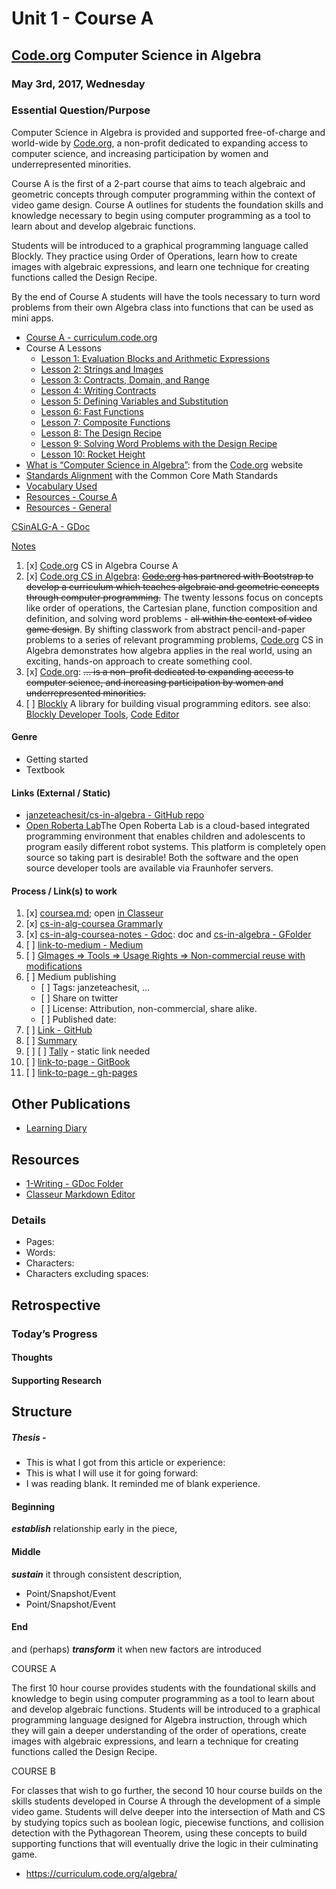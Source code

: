 <h1 id="unit-1---course-a">Unit 1 - Course A</h1>
<h2 id="code.org-computer-science-in-algebra"><a href="http://Code.org">Code.org</a> Computer Science in Algebra</h2>
<h3 id="may-3rd-2017-wednesday">May 3rd, 2017, Wednesday</h3>
<h3 id="essential-questionpurpose">Essential Question/Purpose</h3>
<p>Computer Science in Algebra is provided and supported free-of-charge and world-wide by <a href="https://code.org/about">Code.org</a>, a non-profit dedicated to expanding access to computer science, and increasing participation by women and underrepresented minorities.</p>
<p>Course A is the first of a 2-part course that aims to teach algebraic and geometric concepts through computer programming within the context of video game design.  Course A outlines for students the foundation skills and knowledge necessary to begin using computer programming as a tool to learn about and develop algebraic functions.</p>
<p>Students will be introduced to a graphical programming language called Blockly. They practice using Order of Operations, learn how to create images with algebraic expressions, and learn one technique for creating functions called the Design Recipe.</p>
<p>By the end of Course A students will have the tools necessary to turn word problems from their own Algebra class into functions that can be used as mini apps.</p>
<ul>
<li><a href="https://curriculum.code.org/algebra/courseA/">Course A - curriculum.code.org</a></li>
<li>Course A Lessons
<ul>
<li><a href="https://curriculum.code.org/algebra/courseA/1/">Lesson 1: Evaluation Blocks and Arithmetic Expressions</a></li>
<li><a href="https://curriculum.code.org/algebra/courseA/2/">Lesson 2: Strings and Images</a></li>
<li><a href="https://curriculum.code.org/algebra/courseA/3/">Lesson 3: Contracts, Domain, and Range</a></li>
<li><a href="https://curriculum.code.org/algebra/courseA/4/">Lesson 4: Writing Contracts</a></li>
<li><a href="https://curriculum.code.org/algebra/courseA/5/">Lesson 5: Defining Variables and Substitution</a></li>
<li><a href="https://curriculum.code.org/algebra/courseA/6/">Lesson 6: Fast Functions</a></li>
<li><a href="https://curriculum.code.org/algebra/courseA/7/">Lesson 7: Composite Functions</a></li>
<li><a href="https://curriculum.code.org/algebra/courseA/8/">Lesson 8: The Design Recipe</a></li>
<li><a href="https://curriculum.code.org/algebra/courseA/9/">Lesson 9: Solving Word Problems with the Design Recipe</a></li>
<li><a href="https://curriculum.code.org/algebra/courseA/10/">Lesson 10: Rocket Height</a></li>
</ul>
</li>
<li><a href="https://code.org/curriculum/algebra">What is “Computer Science in Algebra”</a>: from the <a href="http://Code.org">Code.org</a> website</li>
<li><a href="https://curriculum.code.org/algebra/standards/">Standards Alignment</a> with the Common Core Math Standards</li>
<li><a href="https://curriculum.code.org/algebra/vocab/">Vocabulary Used</a></li>
<li><a href="https://curriculum.code.org/algebra/resources/">Resources - Course A</a></li>
<li><a href="https://curriculum.code.org/algebra/resources/">Resources - General</a></li>
</ul>
<p><a href="https://drive.google.com/open?id=1KGs3tFkXC3jZVL6-cxEfluVX8tZv6p06g1jZ1IFrZ2E">CSinALG-A - GDoc</a></p>
<p><a href="coursea-notes.md">Notes</a></p>
<ol>
<li>[x] <a href="http://Code.org">Code.org</a> CS in Algebra Course A</li>
<li>[x] <a href="https://curriculum.code.org/algebra/">Code.org CS in Algebra</a>: <s><a href="http://Code.org">Code.org</a> has partnered with Bootstrap to develop a curriculum which teaches algebraic and geometric concepts through computer programming.</s> The twenty lessons focus on concepts like order of operations, the Cartesian plane, function composition and definition, and solving word problems - <s>all within the context of video game design</s>. By shifting classwork from abstract pencil-and-paper problems to a series of relevant programming problems, <a href="http://Code.org">Code.org</a> CS in Algebra demonstrates how algebra applies in the real world, using an exciting, hands-on approach to create something cool.</li>
<li>[x] <a href="https://code.org/about">Code.org</a>: <s>… is a non-profit dedicated to expanding access to computer science, and increasing participation by women and underrepresented minorities.</s></li>
<li>[ ] <a href="https://developers.google.com/blockly/">Blockly</a> A library for building visual programming editors. see also:  <a href="https://blockly-demo.appspot.com/static/demos/blockfactory/index.html">Blockly Developer Tools</a>, <a href="https://blockly-demo.appspot.com/static/demos/code/index.html">Code Editor</a></li>
</ol>
<h4 id="genre">Genre</h4>
<ul>
<li>Getting started</li>
<li>Textbook</li>
</ul>
<h4 id="links-external--static">Links (External / Static)</h4>
<ul>
<li><a href="https://github.com/janzeteachesit/cs-in-algebra">janzeteachesit/cs-in-algebra - GitHub repo</a></li>
<li><a href="https://lab.open-roberta.org/">Open Roberta Lab</a>The Open Roberta Lab is a cloud-based integrated programming environment that enables children and adolescents to program easily different robot systems. This platform is completely open source so taking part is desirable! Both the software and the open source developer tools are available via Fraunhofer servers.</li>
</ul>
<h4 id="process--links-to-work">Process / Link(s) to work</h4>
<ol>
<li>[x] <a href="https://github.com/janzeteachesit/cs-in-algebra/blob/master/coursea.md">coursea.md</a>; open <a href="https://app.classeur.io/#!/files/hRqqEOmHrYrYk8TPpYmc">in Classeur</a></li>
<li>[x] <a href="https://app.grammarly.com/docs/165165827">cs-in-alg-coursea Grammarly</a></li>
<li>[x] <a href="https://docs.google.com/document/d/1nNFw6lUaLK_SEfo8eHtL912JhzpvwOJxLyOxccRZ9RU/edit?usp=sharing">cs-in-alg-coursea-notes - Gdoc</a>: doc and <a href="https://drive.google.com/open?id=0BysMfTbvAUUVWGltMWVOeHFJOTg">cs-in-algebra - GFolder</a></li>
<li>[ ] <a href="https://medium.com/new-story">link-to-medium - Medium</a></li>
<li>[ ] <a href="https://www.google.ca/search?site=&amp;tbm=isch&amp;source=hp&amp;biw=1050&amp;bih=1535&amp;q=writing&amp;oq=writing&amp;gs_l=img.3..35i39k1j0l9.3740.4602.0.5147.8.8.0.0.0.0.51.309.7.7.0....0...1.1.64.img..1.7.305.0.uKI6HM6QkmA#q=writing&amp;tbs=sur:fm&amp;tbm=isch">GImages =&gt; Tools =&gt; Usage Rights =&gt; Non-commercial reuse with modifications</a></li>
<li>[ ] Medium publishing
<ul>
<li>[ ] Tags: janzeteachesit, …</li>
<li>[ ] Share on twitter</li>
<li>[ ] License: Attribution, non-commercial, share alike.</li>
<li>[ ] Published date:</li>
</ul>
</li>
<li>[ ] <a href="100.md">Link - GitHub</a></li>
<li>[ ] <a href="../SUMMARY.md">Summary</a></li>
<li>[ ] [ ] <a href="tally.md">Tally</a> - static link needed</li>
<li>[ ] <a href="https://www.gitbook.com/@janzeteachesit">link-to-page - GitBook</a></li>
<li>[ ] <a href="https://janzeteachesit.github.io/">link-to-page - gh-pages</a></li>
</ol>
<h2 id="other-publications">Other Publications</h2>
<ul>
<li><a href="https://janzeteachesit.github.io/Learning-Diary/">Learning Diary</a></li>
</ul>
<h2 id="resources">Resources</h2>
<ul>
<li><a href="https://drive.google.com/drive/u/0/folders/0BxQaMnTJamWkfjU3VURSVS1lTHlJamh3Y0dTU3BpMmtQbVN2aEpmWEt2eXBoMVJnRk8xVXM">1-Writing - GDoc Folder</a></li>
<li><a href="https://app.classeur.io/">Classeur Markdown Editor</a></li>
</ul>
<h3 id="details">Details</h3>
<ul>
<li>Pages:</li>
<li>Words:</li>
<li>Characters:</li>
<li>Characters excluding spaces:</li>
</ul>
<h2 id="retrospective">Retrospective</h2>
<h3 id="todays-progress">Today’s Progress</h3>
<h4 id="thoughts">Thoughts</h4>
<h4 id="supporting-research">Supporting Research</h4>
<h2 id="structure">Structure</h2>
<h5 id="thesis--">Thesis -</h5>
<ul>
<li>This is what I got from this article or experience:</li>
<li>This is what I will use it for going forward:</li>
<li>I was reading blank.  It reminded me of blank experience.</li>
</ul>
<h4 id="beginning">Beginning</h4>
<p><strong><em>establish</em></strong> relationship early in the piece,</p>
<h4 id="middle">Middle</h4>
<p><strong><em>sustain</em></strong> it through consistent description,</p>
<ul>
<li>Point/Snapshot/Event</li>
<li>Point/Snapshot/Event</li>
</ul>
<h4 id="end">End</h4>
<p>and (perhaps) <strong><em>transform</em></strong> it when new factors are introduced</p>
<p>COURSE A</p>
<p>The first 10 hour course provides students with the foundational skills and knowledge to begin using computer programming as a tool to learn about and develop algebraic functions. Students will be introduced to a graphical programming language designed for Algebra instruction, through which they will gain a deeper understanding of the order of operations, create images with algebraic expressions, and learn a technique for creating functions called the Design Recipe.</p>
<p>COURSE B</p>
<p>For classes that wish to go further, the second 10 hour course builds on the skills students developed in Course A through the development of a simple video game. Students will delve deeper into the intersection of Math and CS by studying topics such as boolean logic, piecewise functions, and collision detection with the Pythagorean Theorem, using these concepts to build supporting functions that will eventually drive the logic in their culminating game.</p>
<ul>
<li><a href="https://curriculum.code.org/algebra/">https://curriculum.code.org/algebra/</a></li>
</ul>

